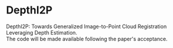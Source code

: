 # DepthI2P
DepthI2P: Towards Generalized Image-to-Point Cloud Registration Leveraging Depth Estimation.  
The code will be made available following the paper's acceptance.
